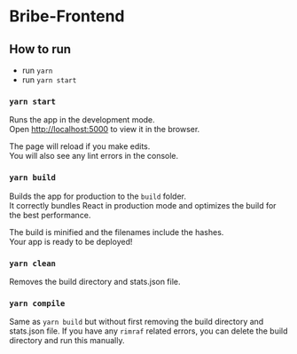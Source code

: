 # Bribe-Frontend

## How to run

- run `yarn`
- run `yarn start`

### `yarn start`

Runs the app in the development mode.<br />
Open [http://localhost:5000](http://localhost:5000) to view it in the browser.

The page will reload if you make edits.<br />
You will also see any lint errors in the console.

### `yarn build`

Builds the app for production to the `build` folder.<br />
It correctly bundles React in production mode and optimizes the build for the best performance.

The build is minified and the filenames include the hashes.<br />
Your app is ready to be deployed!

### `yarn clean`

Removes the build directory and stats.json file.

### `yarn compile`

Same as `yarn build` but without first removing the build directory and stats.json file. If you
have any `rimraf` related errors, you can delete the build directory and run this manually.
